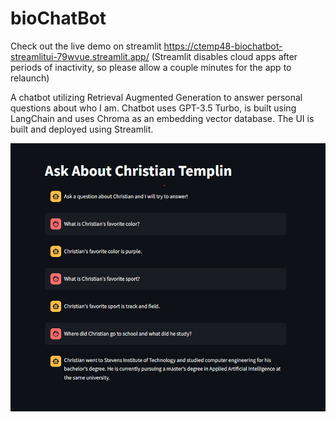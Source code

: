 # bioChatBot
Check out the live demo on streamlit https://ctemp48-biochatbot-streamlitui-79wvue.streamlit.app/
(Streamlit disables cloud apps after periods of inactivity, so please allow a couple minutes for the app to relaunch)

A chatbot utilizing Retrieval Augmented Generation to answer personal questions about who I am. Chatbot uses GPT-3.5 Turbo, is built using LangChain and uses Chroma as an embedding vector database. The UI is built and deployed using Streamlit.

![alt text](https://github.com/ctemp48/bioChatBot/blob/main/demo.png?raw=true)


